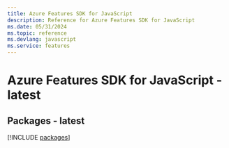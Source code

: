```yaml
---
title: Azure Features SDK for JavaScript
description: Reference for Azure Features SDK for JavaScript
ms.date: 05/31/2024
ms.topic: reference
ms.devlang: javascript
ms.service: features
---
```

# Azure Features SDK for JavaScript - latest
## Packages - latest
[!INCLUDE [packages](features-index.md)]